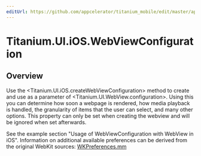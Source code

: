 ```yaml
---
editUrl: https://github.com/appcelerator/titanium_mobile/edit/master/apidoc/Titanium/UI/iOS/WebViewConfiguration.yml
---
```

# Titanium.UI.iOS.WebViewConfiguration

<TypeHeader/>

## Overview

Use the <Titanium.UI.iOS.createWebViewConfiguration> method to create and use as a parameter of <Titanium.UI.WebView.configuration>.
Using this you can determine how soon a webpage is rendered, how media playback is handled, the granularity of items that the
user can select, and many other options. This property can only be set when creating the webview and will be ignored when set afterwards.

See the example section "Usage of WebViewConfiguration with WebView in iOS".
Information on additional available preferences can be derived from the original WebKit sources:
[WKPreferences.mm](https://github.com/WebKit/webkit/blob/main/Source/WebKit/UIProcess/API/Cocoa/WKPreferences.mm)

<ApiDocs/>
